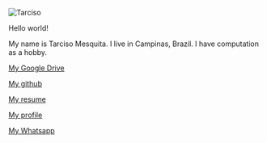 ![Tarciso](https://avatars.githubusercontent.com/u/10260920?s=460&u=f2e3b62fe5204a370afe87319be7e10a0ec14d3b&v=4)


Hello world!


My name is Tarciso Mesquita. I live in Campinas, Brazil. I have computation as a hobby. 


[My Google Drive](https://bit.ly/tarcisomesquita)


[My github](https://github.com/tarcisomesquita)


[My resume](http://lattes.cnpq.br/9111778232162671)


[My profile](https://www.blogger.com/profile/17814442605048326934)


[My Whatsapp](https://wa.me/5519992969405)

